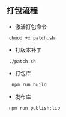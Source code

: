 ## 打包流程

- 激活打包命令

```
 chmod +x patch.sh
```

- 打版本补丁

```
 ./patch.sh
```

- 打包库

```
  npm run build
```

- 发布库

```
 npm run publish:lib
```
